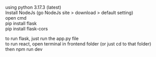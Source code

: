 using python 3.17.3 (latest) <br>
Install NodeJs (go NodeJs site > download > default setting)
<br>
open cmd <br>
pip install flask<br>
pip install flask-cors<br>

to run flask, just run the app.py file <br>
to run react, open terminal in frontend folder (or just cd to that folder)<br>
then npm run dev
